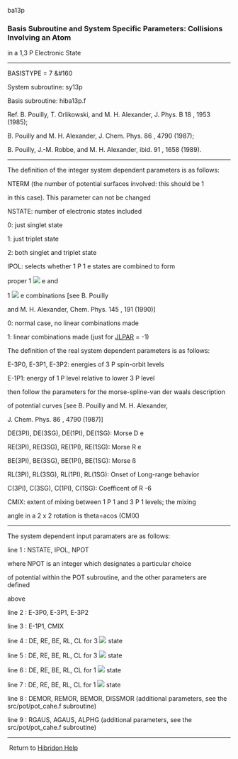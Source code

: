 ba13p


###   Basis Subroutine and System Specific Parameters: Collisions Involving an Atom

in a  1,3  P  Electronic State


------------------------------


BASISTYPE = 7 &#160


System subroutine:  sy13p


Basis subroutine:  hiba13p.f


Ref.  B. Pouilly, T. Orlikowski, and M. H. Alexander, J. Phys. B  18 , 1953 (1985);

B. Pouilly and M. H. Alexander, J. Chem. Phys.  86 , 4790 (1987);

B. Pouilly, J.-M. Robbe, and M. H. Alexander,  ibid.   91 , 1658 (1989).


------------------------------


The definition of the  integer  system dependent parameters is as follows:

NTERM (the number of potential surfaces involved:  this should be 1

in this case).  This parameter can not be changed


NSTATE:  number of electronic states included

0:   just singlet state


1:   just triplet state


2:   both singlet and triplet state


IPOL:     selects whether  1  P  1 e   states are combined to form

proper  1  ![](pismall.gif)  e  and

1  ![](sigma12.gif)  e  combinations  [see B. Pouilly

and M. H. Alexander, Chem. Phys.  145 , 191 (1990)]


0:   normal case, no linear combinations made


1:   linear combinations made (just for  [JLPAR](jlpar.html)   = -1)


The definition of the  real  system dependent parameters is as follows:


E-3P0, E-3P1, E-3P2:  energies of  3  P  spin-orbit levels


E-1P1:    energy of  1  P  level relative to lower  3  P  level


then follow the parameters for the morse-spline-van der waals description

of potential curves  [see B. Pouilly and M. H. Alexander,

J. Chem. Phys.  86 , 4790 (1987)]


DE(3PI), DE(3SG), DE(1PI), DE(1SG):  Morse D e


RE(3PI), RE(3SG), RE(1PI), RE(1SG):  Morse R e


BE(3PI), BE(3SG), BE(1PI), BE(1SG):  Morse ß


RL(3PI), RL(3SG), RL(1PI), RL(1SG):  Onset of Long-range behavior


C(3PI), C(3SG), C(1PI), C(1SG):      Coefficent of R -6


CMIX:     extent of mixing between  1  P  1  and  3  P  1  levels; the mixing

angle in a 2 x 2 rotation is  theta=acos (CMIX)


------------------------------


The system dependent input paramaters are as follows:

line 1 :  NSTATE, IPOL, NPOT

where NPOT is an integer which designates a particular choice

of potential within the POT subroutine, and the other parameters are defined

above


line 2 :  E-3P0, E-3P1, E-3P2


line 3 :  E-1P1, CMIX


line 4 :  DE, RE, BE, RL, CL  for  3  ![](sigma12.gif)  state


line 5 :  DE, RE, BE, RL, CL  for  3  ![](pismall.gif)  state


line 6 :  DE, RE, BE, RL, CL  for  1  ![](sigma12.gif)  state


line 7 :  DE, RE, BE, RL, CL  for  1  ![](pismall.gif)  state


line 8 :  DEMOR, REMOR, BEMOR, DISSMOR  (additional parameters, see the  src/pot/pot_cahe.f  subroutine)


line 9 :  RGAUS, AGAUS, ALPHG  (additional parameters, see the  src/pot/pot_cahe.f  subroutine)


------------------------------


[](hibhelp.html) [](up_arrow.gif)   Return to  [Hibridon Help](hibhelp.html)
